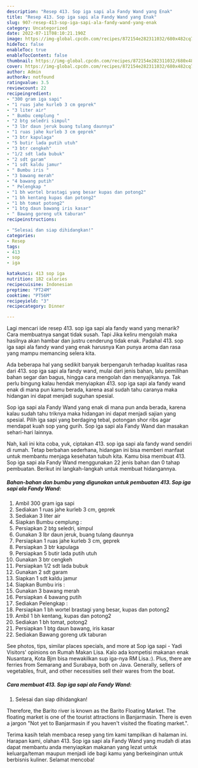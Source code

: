 ```yaml
---
description: "Resep 413. Sop iga sapi ala Fandy Wand yang Enak"
title: "Resep 413. Sop iga sapi ala Fandy Wand yang Enak"
slug: 907-resep-413-sop-iga-sapi-ala-fandy-wand-yang-enak
category: Uncategorized
date: 2022-07-11T08:10:21.190Z
image: https://img-global.cpcdn.com/recipes/872154e282311032/680x482cq70/413-sop-iga-sapi-ala-fandy-wand-foto-resep-utama.jpg
hideToc: false
enableToc: true
enableTocContent: false
thumbnail: https://img-global.cpcdn.com/recipes/872154e282311032/680x482cq70/413-sop-iga-sapi-ala-fandy-wand-foto-resep-utama.jpg
cover: https://img-global.cpcdn.com/recipes/872154e282311032/680x482cq70/413-sop-iga-sapi-ala-fandy-wand-foto-resep-utama.jpg
author: Admin
authorAv: notfound
ratingvalue: 3.5
reviewcount: 22
recipeingredient:
- "300 gram iga sapi"
- "1 ruas jahe kurleb 3 cm geprek"
- "3 liter air"
- " Bumbu cemplung "
- "2 btg seledri simpul"
- "3 lbr daun jeruk buang tulang daunnya"
- "1 ruas jahe kurleb 3 cm geprek"
- "3 btr kapulaga"
- "5 butir lada putih utuh"
- "3 btr cengkeh"
- "1/2 sdt lada bubuk"
- "2 sdt garam"
- "1 sdt kaldu jamur"
- " Bumbu iris "
- "3 bawang merah"
- "4 bawang putih"
- " Pelengkap "
- "1 bh wortel brastagi yang besar kupas dan potong2"
- "1 bh kentang kupas dan potong2"
- "1 bh tomat potong2"
- "1 btg daun bawang iris kasar"
- " Bawang goreng utk taburan"
recipeinstructions:

- "Selesai dan siap dihidangkan!"
categories:
- Resep
tags:
- 413
- sop
- iga

katakunci: 413 sop iga 
nutrition: 182 calories
recipecuisine: Indonesian
preptime: "PT24M"
cooktime: "PT56M"
recipeyield: "3"
recipecategory: Dinner

---
```



Lagi mencari ide resep 413. sop iga sapi ala fandy wand yang menarik? Cara membuatnya sangat tidak susah. Tapi Jika keliru mengolah maka hasilnya akan hambar dan justru cenderung tidak enak. Padahal 413. sop iga sapi ala fandy wand yang enak harusnya Kan punya aroma dan rasa yang mampu memancing selera kita.


Ada beberapa hal yang sedikit banyak berpengaruh terhadap kualitas rasa dari 413. sop iga sapi ala fandy wand, mulai dari jenis bahan, lalu pemilihan bahan segar dan bagus, hingga cara mengolah dan menyajikannya. Tak perlu bingung kalau hendak menyiapkan 413. sop iga sapi ala fandy wand enak di mana pun kamu berada, karena asal sudah tahu caranya maka hidangan ini dapat menjadi suguhan spesial.

Sop iga sapi ala Fandy Wand yang enak di mana pun anda berada, karena kalau sudah tahu triknya maka hidangan ini dapat menjadi sajian yang spesial. Pilih iga sapi yang berdaging tebal, potongan shor ribs agar mendapat kuah sop yang gurih. Sop iga sapi ala Fandy Wand dan masakan sehari-hari lainnya.


Nah, kali ini kita coba, yuk, ciptakan 413. sop iga sapi ala fandy wand sendiri di rumah. Tetap berbahan sederhana, hidangan ini bisa memberi manfaat untuk membantu menjaga kesehatan tubuh kita. Kamu bisa membuat 413. Sop iga sapi ala Fandy Wand menggunakan 22 jenis bahan dan 0 tahap pembuatan. Berikut ini langkah-langkah untuk membuat hidangannya.

<!--inarticleads1-->

##### Bahan-bahan dan bumbu yang digunakan untuk pembuatan 413. Sop iga sapi ala Fandy Wand:

1. Ambil 300 gram iga sapi
1. Sediakan 1 ruas jahe kurleb 3 cm, geprek
1. Sediakan 3 liter air
1. Siapkan  Bumbu cemplung :
1. Persiapkan 2 btg seledri, simpul
1. Gunakan 3 lbr daun jeruk, buang tulang daunnya
1. Persiapkan 1 ruas jahe kurleb 3 cm, geprek
1. Persiapkan 3 btr kapulaga
1. Persiapkan 5 butir lada putih utuh
1. Gunakan 3 btr cengkeh
1. Persiapkan 1/2 sdt lada bubuk
1. Gunakan 2 sdt garam
1. Siapkan 1 sdt kaldu jamur
1. Siapkan  Bumbu iris :
1. Gunakan 3 bawang merah
1. Persiapkan 4 bawang putih
1. Sediakan  Pelengkap :
1. Persiapkan 1 bh wortel brastagi yang besar, kupas dan potong2
1. Ambil 1 bh kentang, kupas dan potong2
1. Sediakan 1 bh tomat, potong2
1. Persiapkan 1 btg daun bawang, iris kasar
1. Sediakan  Bawang goreng utk taburan


See photos, tips, similar places specials, and more at Sop iga sapi - Yadi Visitors&#39; opinions on Rumah Makan Lisa. Kalo ada kompetisi makanan enak Nusantara, Kota Bjm bisa mewakilkan sup iga-nya RM Lisa.:). Plus, there are ferries from Semarang and Surabaya, both on Java. Generally, sellers of vegetables, fruit, and other necessities sell their wares from the boat. 

<!--inarticleads2-->

##### Cara membuat 413. Sop iga sapi ala Fandy Wand:


1. Selesai dan siap dihidangkan!

Therefore, the Barito river is known as the Barito Floating Market. The floating market is one of the tourist attractions in Banjarmasin. There is even a jargon &#34;Not yet to Banjarmasin if you haven&#39;t visited the floating market.&#34;. 

Terima kasih telah membaca resep yang tim kami tampilkan di halaman ini. Harapan kami, olahan 413. Sop iga sapi ala Fandy Wand yang mudah di atas dapat membantu anda menyiapkan makanan yang lezat untuk keluarga/teman maupun menjadi ide bagi kamu yang berkeinginan untuk berbisnis kuliner. Selamat mencoba!
